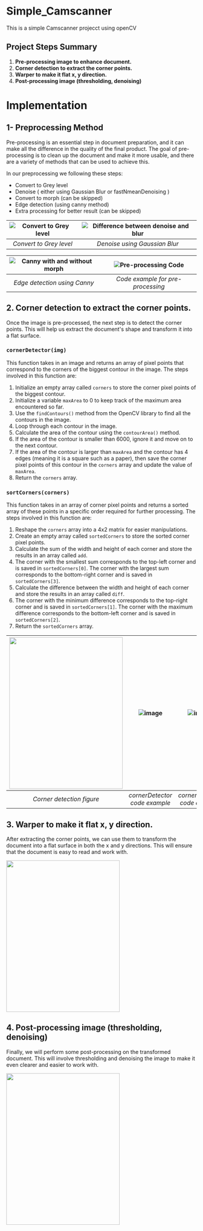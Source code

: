 # Simple_Camscanner
This is a simple Camscanner projecct using openCV

## Project Steps Summary

1. **Pre-processing image to enhance document.**
2. **Corner detection to extract the corner points.**
3. **Warper to make it flat x, y direction.**
4. **Post-processing image (thresholding, denoising)**

# Implementation

## 1- Preprocessing Method

Pre-processing is an essential step in document preparation, and it can make all the difference in the quality of the final product. The goal of pre-processing is to clean up the document and make it more usable, and there are a variety of methods that can be used to achieve this.

In our preprocessing we following these steps:

- Convert to Grey level
- Denoise ( either using Gaussian Blur or fastNmeanDenoising )
- Convert to morph (can be skipped)
- Edge detection (using canny method)
- Extra processing for better result (can be skipped)

| ![Convert to Grey level](https://user-images.githubusercontent.com/87777192/222703495-b13267be-6551-499d-9c3e-0ade8e221161.png) | ![Difference between denoise and blur](https://user-images.githubusercontent.com/87777192/222703583-6f268b90-a3e3-4d03-91b5-61410a723ca6.png) |
|:--:|:--:|
| *Convert to Grey level* | *Denoise using Gaussian Blur* |

| ![Canny with and without morph](https://user-images.githubusercontent.com/87777192/222703741-223bb0af-3243-405d-887d-6334aa4df33d.png) | ![Pre-processing Code](https://user-images.githubusercontent.com/87777192/222703834-e4ac3301-6cb8-4634-a758-32e4bc42efd4.png) |
|:--:|:--:|
| *Edge detection using Canny* | *Code example for pre-processing* |

## 2. Corner detection to extract the corner points.

Once the image is pre-processed, the next step is to detect the corner points. This will help us extract the document's shape and transform it into a flat surface.

### `cornerDetector(img)`

This function takes in an image and returns an array of pixel points that correspond to the corners of the biggest contour in the image. The steps involved in this function are:

1. Initialize an empty array called `corners` to store the corner pixel points of the biggest contour.
2. Initialize a variable `maxArea` to 0 to keep track of the maximum area encountered so far.
3. Use the `findContours()` method from the OpenCV library to find all the contours in the image.
4. Loop through each contour in the image.
5. Calculate the area of the contour using the `contourArea()` method.
6. If the area of the contour is smaller than 6000, ignore it and move on to the next contour.
7. If the area of the contour is larger than `maxArea` and the contour has 4 edges (meaning it is a square such as a paper), then save the corner pixel points of this contour in the `corners` array and update the value of `maxArea`.
8. Return the `corners` array.

### `sortCorners(corners)`

This function takes in an array of corner pixel points and returns a sorted array of these points in a specific order required for further processing. The steps involved in this function are:

1. Reshape the `corners` array into a 4x2 matrix for easier manipulations.
2. Create an empty array called `sortedCorners` to store the sorted corner pixel points.
3. Calculate the sum of the width and height of each corner and store the results in an array called `add`.
4. The corner with the smallest sum corresponds to the top-left corner and is saved in `sortedCorners[0]`. The corner with the largest sum corresponds to the bottom-right corner and is saved in `sortedCorners[3]`.
5. Calculate the difference between the width and height of each corner and store the results in an array called `diff`.
6. The corner with the minimum difference corresponds to the top-right corner and is saved in `sortedCorners[1]`. The corner with the maximum difference corresponds to the bottom-left corner and is saved in `sortedCorners[2]`.
7. Return the `sortedCorners` array.

| <img src="https://user-images.githubusercontent.com/87777192/222705309-1a604f22-be81-4aeb-a717-bc1f80423237.png" width="300" height="400"> | ![image](https://user-images.githubusercontent.com/87777192/222706340-f68f03c3-5193-47c0-a12f-5dbcb974c7b0.png) | ![image](https://user-images.githubusercontent.com/87777192/222706664-1edcbdc7-7186-4cf8-9005-2e776acad3e9.png) |
|:--:|:--:|:--:|
| *Corner detection figure* | *cornerDetector code example* | *cornerDetector code example* |

## 3. Warper to make it flat x, y direction.

After extracting the corner points, we can use them to transform the document into a flat surface in both the x and y directions. This will ensure that the document is easy to read and work with.

<img src="https://user-images.githubusercontent.com/87777192/222707100-e2280702-552f-4353-8021-497a4d5a5e78.png" width="300" height="400"> 

## 4. Post-processing image (thresholding, denoising)

Finally, we will perform some post-processing on the transformed document. This will involve thresholding and denoising the image to make it even clearer and easier to work with.

<img src="https://user-images.githubusercontent.com/87777192/222707128-8e77fca8-3be2-4f4b-b67b-d1d7fd146a04.png" width="300" height="400"> 


